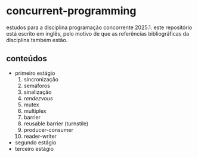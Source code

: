 # concurrent-programming
estudos para a disciplina programação concorrente 2025.1. este repositório está escrito em inglês, pelo motivo de que as referências bibliográficas da disciplina também estão.  

## conteúdos
- primeiro estágio
  1. sincronização
  2. semáforos
  3. sinalização
  4. *rendezvous*
  5. mutex
  6. multiplex
  7. barrier
  8. reusable barrier (turnstile)
  9. producer-consumer
  10. reader-writer
- segundo estágio
- terceiro estágio